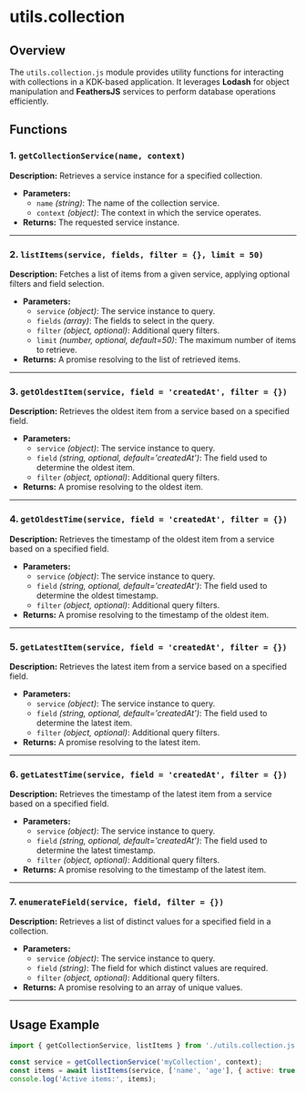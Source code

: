 # utils.collection

## Overview

The `utils.collection.js` module provides utility functions for interacting with collections in a KDK-based application. It leverages **Lodash** for object manipulation and **FeathersJS** services to perform database operations efficiently.

## Functions

### 1. `getCollectionService(name, context)`

**Description:** Retrieves a service instance for a specified collection.

- **Parameters:**
  - `name` *(string)*: The name of the collection service.
  - `context` *(object)*: The context in which the service operates.
- **Returns:** The requested service instance.

---

### 2. `listItems(service, fields, filter = {}, limit = 50)`

**Description:** Fetches a list of items from a given service, applying optional filters and field selection.

- **Parameters:**
  - `service` *(object)*: The service instance to query.
  - `fields` *(array)*: The fields to select in the query.
  - `filter` *(object, optional)*: Additional query filters.
  - `limit` *(number, optional, default=50)*: The maximum number of items to retrieve.
- **Returns:** A promise resolving to the list of retrieved items.

---

### 3. `getOldestItem(service, field = 'createdAt', filter = {})`

**Description:** Retrieves the oldest item from a service based on a specified field.

- **Parameters:**
  - `service` *(object)*: The service instance to query.
  - `field` *(string, optional, default='createdAt')*: The field used to determine the oldest item.
  - `filter` *(object, optional)*: Additional query filters.
- **Returns:** A promise resolving to the oldest item.

---

### 4. `getOldestTime(service, field = 'createdAt', filter = {})`

**Description:** Retrieves the timestamp of the oldest item from a service based on a specified field.

- **Parameters:**
  - `service` *(object)*: The service instance to query.
  - `field` *(string, optional, default='createdAt')*: The field used to determine the oldest timestamp.
  - `filter` *(object, optional)*: Additional query filters.
- **Returns:** A promise resolving to the timestamp of the oldest item.

---

### 5. `getLatestItem(service, field = 'createdAt', filter = {})`

**Description:** Retrieves the latest item from a service based on a specified field.

- **Parameters:**
  - `service` *(object)*: The service instance to query.
  - `field` *(string, optional, default='createdAt')*: The field used to determine the latest item.
  - `filter` *(object, optional)*: Additional query filters.
- **Returns:** A promise resolving to the latest item.

---

### 6. `getLatestTime(service, field = 'createdAt', filter = {})`

**Description:** Retrieves the timestamp of the latest item from a service based on a specified field.

- **Parameters:**
  - `service` *(object)*: The service instance to query.
  - `field` *(string, optional, default='createdAt')*: The field used to determine the latest timestamp.
  - `filter` *(object, optional)*: Additional query filters.
- **Returns:** A promise resolving to the timestamp of the latest item.

---

### 7. `enumerateField(service, field, filter = {})`

**Description:** Retrieves a list of distinct values for a specified field in a collection.

- **Parameters:**
  - `service` *(object)*: The service instance to query.
  - `field` *(string)*: The field for which distinct values are required.
  - `filter` *(object, optional)*: Additional query filters.
- **Returns:** A promise resolving to an array of unique values.

---

## Usage Example
```javascript
import { getCollectionService, listItems } from './utils.collection.js';

const service = getCollectionService('myCollection', context);
const items = await listItems(service, ['name', 'age'], { active: true }, 100)
console.log('Active items:', items);
```

